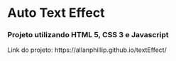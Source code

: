 <h1>Auto Text Effect</h1>

<h3>Projeto utilizando HTML 5, CSS 3 e Javascript</h3>

<p>Link do projeto: https://allanphillip.github.io/textEffect/ </p>